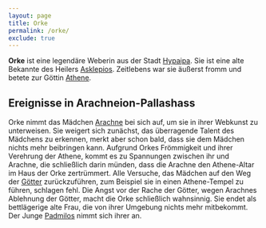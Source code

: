 ```yaml
---
layout: page
title: Orke
permalink: /orke/
exclude: true
---
```


**Orke** ist eine legendäre Weberin aus der Stadt [Hypaipa](/hypaipa/). Sie ist eine alte Bekannte des Heilers [Asklepios](/asklepios/). Zeitlebens war sie äußerst fromm und betete zur Göttin [Athene](/athene/).

## Ereignisse in Arachneion-Pallashass

Orke nimmt das Mädchen [Arachne](/arachne/) bei sich auf, um sie in ihrer Webkunst zu unterweisen. Sie weigert sich zunächst, das überragende Talent des Mädchens zu erkennen, merkt aber schon bald, dass sie dem Mädchen nichts mehr beibringen kann. Aufgrund Orkes Frömmigkeit und ihrer Verehrung der Athene, kommt es zu Spannungen zwischen ihr und Arachne, die schließlich darin münden, dass die Arachne den Athene-Altar im Haus der Orke zertrümmert. Alle Versuche, das Mädchen auf den Weg der [Götter](/goetter/) zurückzuführen, zum Beispiel sie in einen Athene-Tempel zu führen, schlagen fehl. Die Angst vor der Rache der Götter, wegen Arachnes Ablehnung der Götter, macht die Orke schließlich wahnsinnig. Sie endet als bettlägerige alte Frau, die von ihrer Umgebung nichts mehr mitbekommt. Der Junge [Padmilos](/padmilos/) nimmt sich ihrer an. 
